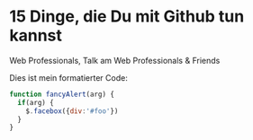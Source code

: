 # 15 Dinge, die Du mit Github tun kannst

Web Professionals, Talk am Web Professionals & Friends

Dies ist mein formatierter Code:

```javascript
function fancyAlert(arg) {
  if(arg) {
    $.facebox({div:'#foo'})
  }
}
```
